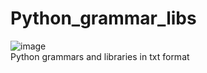 # Python_grammar_libs
![image](https://github.com/edwardhan925192/Python_grammar_libs/assets/127165920/aadb24f5-9151-4090-b7bf-6f96f2fee265)  
Python grammars and libraries in txt format
